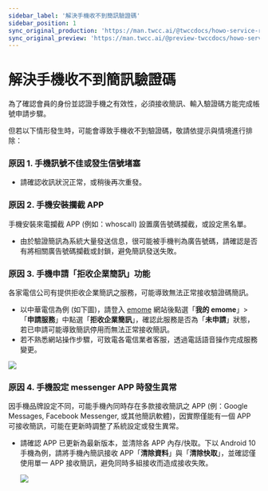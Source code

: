 ```yaml
---
sidebar_label: '解決手機收不到簡訊驗證碼'
sidebar_position: 1
sync_original_production: 'https://man.twcc.ai/@twccdocs/howo-service-receive-verif-phone-zh' 
sync_original_preview: 'https://man.twcc.ai/@preview-twccdocs/howo-service-receive-verif-phone-zh' 
---
```



# 解決手機收不到簡訊驗證碼

為了確認會員的身份並認證手機之有效性，必須接收簡訊、輸入驗證碼方能完成帳號申請步驟。 

但若以下情形發生時，可能會導致手機收不到驗證碼，敬請依提示與情境進行排除： 

### 原因 1. 手機訊號不佳或發生信號堵塞
 
- 請確認收訊狀況正常，或稍後再次重發。

### 原因 2. 手機安裝攔截 APP

手機安裝來電攔截 APP (例如：whoscall) 設置廣告號碼攔截，或設定黑名單。

- 由於驗證簡訊為系統大量發送信息，很可能被手機判為廣告號碼，請確認是否有將相關廣告號碼攔截或封鎖，避免簡訊發送失敗。

### 原因 3. 手機申請「拒收企業簡訊」功能

各家電信公司有提供拒收企業簡訊之服務，可能導致無法正常接收驗證碼簡訊。
- 以中華電信為例 (如下圖)，請登入 [emome](https://www.emome.net/) 網站後點選「**我的 emome**」>「**申請服務**」中點選「**拒收企業簡訊**」，確認此服務是否為「**未申請**」狀態，若已申請可能導致簡訊停用而無法正常接收簡訊。
- 若不熟悉網站操作步驟，可致電各電信業者客服，透過電話語音操作完成服務變更。
 
 ![](https://cos.twcc.ai/SYS-MANUAL/uploads/upload_9d8255673cb9249982bf4b64317df108.png)
 

### 原因 4. 手機設定 messenger  APP 時發生異常

因手機品牌設定不同，可能手機內同時存在多款接收簡訊之 APP (例：Google Messages, Facebook Messenger, 或其他簡訊軟體)，因實際僅能有一個 APP 可接收簡訊，可能在更新時調整了系統設定或發生異常。

- 請確認 APP 已更新為最新版本，並清除各 APP 內存/快取。下以 Android 10 手機為例，請將手機內簡訊接收 APP「**清除資料**」與「**清除快取**」，並確認僅使用單一 APP 接收簡訊，避免同時多組接收而造成接收失敗。

    ![](https://cos.twcc.ai/SYS-MANUAL/uploads/upload_ea39c990a002be71e6b3de578b78c3cc.png)
